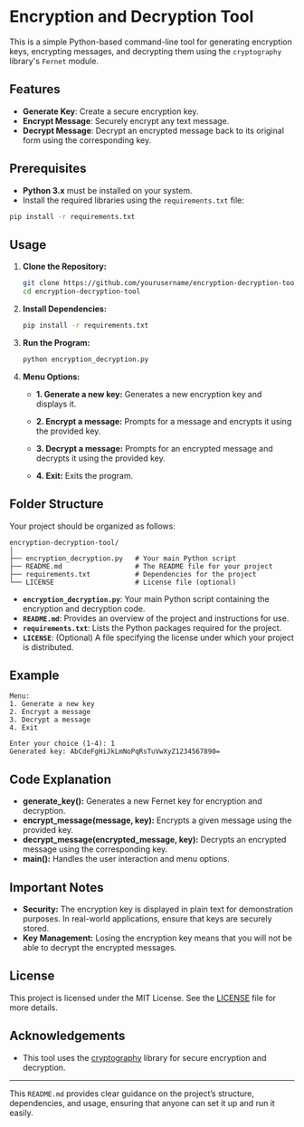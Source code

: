 # Encryption and Decryption Tool

This is a simple Python-based command-line tool for generating encryption keys, encrypting messages, and decrypting them using the `cryptography` library's `Fernet` module.

## Features

- **Generate Key**: Create a secure encryption key.
- **Encrypt Message**: Securely encrypt any text message.
- **Decrypt Message**: Decrypt an encrypted message back to its original form using the corresponding key.

## Prerequisites

- **Python 3.x** must be installed on your system.
- Install the required libraries using the `requirements.txt` file:

```bash
pip install -r requirements.txt
```

## Usage

1. **Clone the Repository:**

   ```bash
   git clone https://github.com/yourusername/encryption-decryption-tool.git
   cd encryption-decryption-tool
   ```

2. **Install Dependencies:**

   ```bash
   pip install -r requirements.txt
   ```

3. **Run the Program:**

   ```bash
   python encryption_decryption.py
   ```

4. **Menu Options:**

   - **1. Generate a new key:** Generates a new encryption key and displays it.
   - **2. Encrypt a message:** Prompts for a message and encrypts it using the provided key.
   - **3. Decrypt a message:** Prompts for an encrypted message and decrypts it using the provided key.
  

   - **4. Exit:** Exits the program.

## Folder Structure

Your project should be organized as follows:

```
encryption-decryption-tool/
│
├── encryption_decryption.py   # Your main Python script
├── README.md                  # The README file for your project
├── requirements.txt           # Dependencies for the project
└── LICENSE                    # License file (optional)
```

- **`encryption_decryption.py`**: Your main Python script containing the encryption and decryption code.
- **`README.md`**: Provides an overview of the project and instructions for use.
- **`requirements.txt`**: Lists the Python packages required for the project.
- **`LICENSE`**: (Optional) A file specifying the license under which your project is distributed.

## Example

```shell
Menu:
1. Generate a new key
2. Encrypt a message
3. Decrypt a message
4. Exit

Enter your choice (1-4): 1
Generated key: AbCdeFgHiJkLmNoPqRsTuVwXyZ1234567890=
```

## Code Explanation

- **generate_key():** Generates a new Fernet key for encryption and decryption.
- **encrypt_message(message, key):** Encrypts a given message using the provided key.
- **decrypt_message(encrypted_message, key):** Decrypts an encrypted message using the corresponding key.
- **main():** Handles the user interaction and menu options.

## Important Notes

- **Security:** The encryption key is displayed in plain text for demonstration purposes. In real-world applications, ensure that keys are securely stored.
- **Key Management:** Losing the encryption key means that you will not be able to decrypt the encrypted messages.

## License

This project is licensed under the MIT License. See the [LICENSE](LICENSE) file for more details.

## Acknowledgements

- This tool uses the [cryptography](https://cryptography.io/en/latest/) library for secure encryption and decryption.

---

This `README.md` provides clear guidance on the project’s structure, dependencies, and usage, ensuring that anyone can set it up and run it easily.
